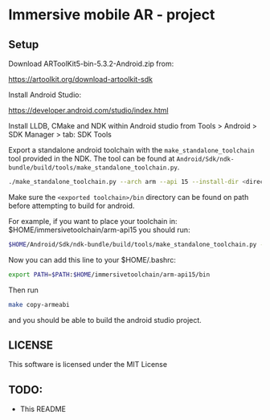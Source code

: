 # Immersive mobile AR - project

## Setup

Download ARToolKit5-bin-5.3.2-Android.zip from:

https://artoolkit.org/download-artoolkit-sdk

Install Android Studio:

https://developer.android.com/studio/index.html

Install LLDB, CMake and NDK within Android studio
from Tools > Android > SDK Manager > tab: SDK Tools

Export a standalone android toolchain with the
`make_standalone_toolchain` tool provided in the
NDK. The tool can be found at
`Android/Sdk/ndk-bundle/build/tools/make_standalone_toolchain.py`.

```Bash
./make_standalone_toolchain.py --arch arm --api 15 --install-dir <directory to install toolchain to>
```

Make sure the `<exported toolchain>/bin` directory
can be found on path before attempting to build for
android.

For example, if you want to place your toolchain in: $HOME/immersivetoolchain/arm-api15
you should run:

```Bash
$HOME/Android/Sdk/ndk-bundle/build/tools/make_standalone_toolchain.py --arch arm --api 15 --install-dir $HOME/immersivetoolchain/arm-api15
```

Now you can add this line to your $HOME/.bashrc:

```Bash
export PATH=$PATH:$HOME/immersivetoolchain/arm-api15/bin
```

Then run
```Bash
make copy-armeabi
```

and you should be able to build the android studio project.

## LICENSE
This software is licensed under the MIT License

## TODO:
* This README
